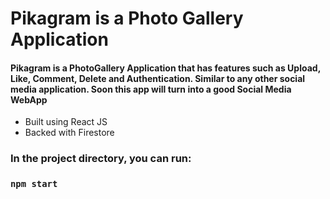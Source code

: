 # Pikagram is a Photo Gallery Application 
#### Pikagram is a PhotoGallery Application that has features such as Upload, Like, Comment, Delete and Authentication. Similar to any other social media application. Soon this app will turn into a good Social Media WebApp
- Built using React JS 
- Backed with Firestore




### In the project directory, you can run:

### `npm start`

